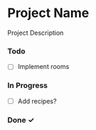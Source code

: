 # Project Name

Project Description

### Todo

- [ ] Implement rooms  

### In Progress

- [ ] Add recipes?  

### Done ✓


